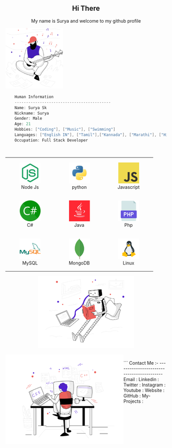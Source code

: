 <p align="center">
</p>

<h2 align="center">Hi There</h2>
<p align="center">My name is Surya and welcome to my github profile</p>

<img src="svg/inspiration.svg" width="180px"/>


```csharp
    Human Information
    ------------------------------------------
    Name: Surya Sk
    Nickname: Surya
    Gender: Male
    Age: 21
    Hobbies: ["Coding"], ["Music"], ["Swimming"]
    Languages: ["English IN"], ["Tamil"],["Kannada"], ["Marathi"], ["Hindi"]
    Occupation: Full Stack Developer
```

<br>

<div align="center">
    <table align="left">
        <tr>
            <td align="center" width="140" height="112.43">
                <img src="icons/node.png" width="65px"/>
                <br /> Node Js
            </td>
            <td align="center" width="140" height="112.43">
                <img src="icons/python.png" width="65px"/>
                <br /> python
            </td>
            <td align="center" width="140" height="112.43">
                <img src="icons/javascript.png" width="65px"/>
                <br /> Javascript
            </td>
                    </tr>

<tr>
            <td align="center" width="140" height="112.43">
                <img src="icons/csharp.png" width="65px"/>
                <br /> C#
            </td>
            <td align="center" width="140" height="112.43">
                <img src="icons/java.png" width="65px"/>
                <br /> Java
            </td>
            <td align="center" width="140" height="112.43">
                <img src="icons/php.png" width="65px"/>
                <br /> Php
            </td>
        </tr>
        <tr>
            <td align="center" width="140" height="112.43">
                <img src="icons/mysql.png" width="65px"/>
                <br /> MySQL
            </td>
            <td align="center" width="140" height="112.43">
                <img src="icons/mongodb.png" width="65px"/>
                <br /> MongoDB
            </td>
            <td align="center" width="140" height="112.43">
                <img src="icons/linux.png" width="65px"/>
                <br /> Linux
            </td>
        </tr>
    </table>
    <img src="svg/artificialintelligence.svg" height="225px"/>

</div>

<br>

<img align="left" src="svg/webdevelopment.svg" height="277px"/>
<br>
```
    Contact Me :-
    ------------------------------------------
    Email :
    Linkedin :
    Twitter :
    Instagram :
    Youtube :
    Website :
    GitHub :
    My-Projects :

```
